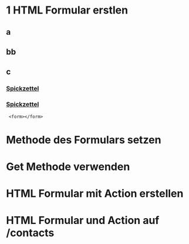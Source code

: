# 1 HTML Formular erstlen
## a
## bb
## c
### [Spickzettel](google.com) 
### [Spickzettel](wikipedia.com) 
` <form></form>`
# Methode des Formulars setzen
# Get Methode verwenden
# HTML Formular mit Action erstellen
# HTML Formular und Action auf /contacts
